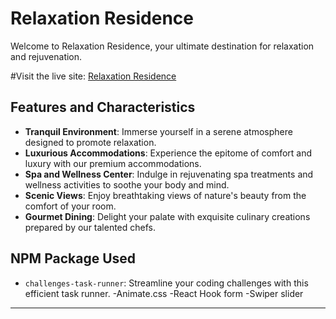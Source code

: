 
# Relaxation Residence

Welcome to Relaxation Residence, your ultimate destination for relaxation and rejuvenation.

#Visit the live site: [Relaxation Residence](https://assignment-9-d55ff.web.app/)

## Features and Characteristics
- **Tranquil Environment**: Immerse yourself in a serene atmosphere designed to promote relaxation.
- **Luxurious Accommodations**: Experience the epitome of comfort and luxury with our premium accommodations.
- **Spa and Wellness Center**: Indulge in rejuvenating spa treatments and wellness activities to soothe your body and mind.
- **Scenic Views**: Enjoy breathtaking views of nature's beauty from the comfort of your room.
- **Gourmet Dining**: Delight your palate with exquisite culinary creations prepared by our talented chefs.

## NPM Package Used
- `challenges-task-runner`: Streamline your coding challenges with this efficient task runner.
-Animate.css
-React Hook form
-Swiper slider
---
